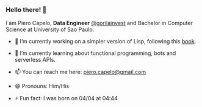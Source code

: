 ### Hello there! 👋

I am Piero Capelo, **Data Engineer** [@gorilainvest](https://github.com/gorilainvest) and Bachelor in Computer Science at University of Sao Paulo.

<!--
**opiero/opiero** is a ✨ _special_ ✨ repository because its `README.md` (this file) appears on your GitHub profile.

Here are some ideas to get you started:

- 🤔 I’m looking for help with ...
- 💬 Ask me about ...
-->
- 🔭 I’m currently working on a simpler version of Lisp, following this [book](https://buildyourownlisp.com/).

- 🌱 I’m currently learning about functional programming, bots and serverless APIs.

- 📫 You can reach me here: piero.capelo@gmail.com

- 😄 Pronouns: Him/His

- ⚡ Fun fact: I was born on 04/04 at 04:44
